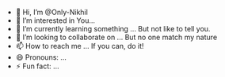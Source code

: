 - 👋 Hi, I’m @Only-Nikhil
- 👀 I’m interested in You...
- 🌱 I’m currently learning something ... But not like to tell you.
- 💞️ I’m looking to collaborate on ... But no one match my nature
- 📫 How to reach me ... If you can, do it!
- 😄 Pronouns: ...
- ⚡ Fun fact: ... 

<!---
Only-Nikhil/Only-Nikhil is a ✨ special ✨ repository because its `README.md` (this file) appears on your GitHub profile.
You can click the Preview link to take a look at your changes.
--->
